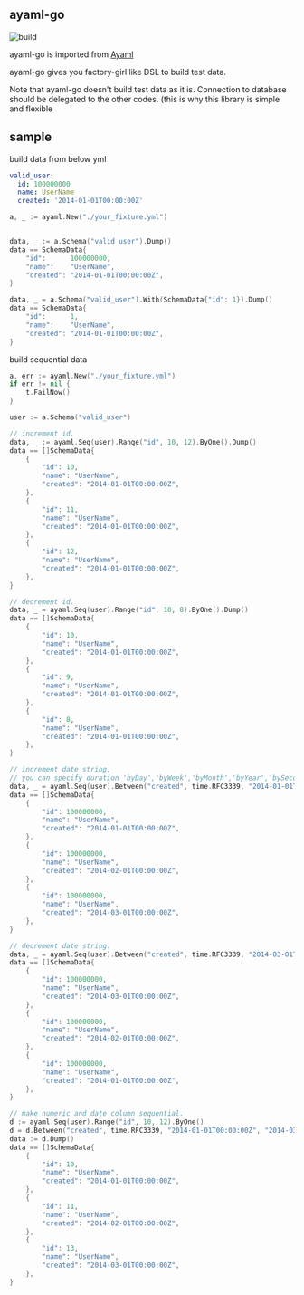 ## ayaml-go

![build](https://circleci.com/gh/gong023/ayaml-go.svg?style=shield)

ayaml-go is imported from [Ayaml](https://github.com/gong023/Ayaml)

ayaml-go gives you factory-girl like DSL to build test data.

Note that ayaml-go doesn't build test data as it is. Connection to database should be delegated to the other codes. (this is why this library is simple and flexible


## sample

build data from below yml

```yaml
valid_user:
  id: 100000000
  name: UserName
  created: '2014-01-01T00:00:00Z'
```

```go
a, _ := ayaml.New("./your_fixture.yml")


data, _ := a.Schema("valid_user").Dump()
data == SchemaData{
	"id":      100000000,
	"name":    "UserName",
	"created": "2014-01-01T00:00:00Z",
}

data, _ = a.Schema("valid_user").With(SchemaData{"id": 1}).Dump()
data == SchemaData{
	"id":      1,
	"name":    "UserName",
	"created": "2014-01-01T00:00:00Z",
}
```

build sequential data

```go
a, err := ayaml.New("./your_fixture.yml")
if err != nil {
	t.FailNow()
}

user := a.Schema("valid_user")

// increment id.
data, _ := ayaml.Seq(user).Range("id", 10, 12).ByOne().Dump()
data == []SchemaData{
	{
		"id": 10,
		"name": "UserName",
		"created": "2014-01-01T00:00:00Z",
	},
	{
		"id": 11,
		"name": "UserName",
		"created": "2014-01-01T00:00:00Z",
	},
	{
		"id": 12,
		"name": "UserName",
		"created": "2014-01-01T00:00:00Z",
	},
}

// decrement id.
data, _ = ayaml.Seq(user).Range("id", 10, 8).ByOne().Dump()
data == []SchemaData{
	{
		"id": 10,
		"name": "UserName",
		"created": "2014-01-01T00:00:00Z",
	},
	{
		"id": 9,
		"name": "UserName",
		"created": "2014-01-01T00:00:00Z",
	},
	{
		"id": 8,
		"name": "UserName",
		"created": "2014-01-01T00:00:00Z",
	},
}

// increment date string.
// you can specify duration 'byDay','byWeek','byMonth','byYear','bySecond'
data, _ = ayaml.Seq(user).Between("created", time.RFC3339, "2014-01-01T00:00:00Z", "2014-03-01T00:00:00Z").ByMonth().Dump()
data == []SchemaData{
	{
		"id": 100000000,
		"name": "UserName",
		"created": "2014-01-01T00:00:00Z",
	},
	{
		"id": 100000000,
		"name": "UserName",
		"created": "2014-02-01T00:00:00Z",
	},
	{
		"id": 100000000,
		"name": "UserName",
		"created": "2014-03-01T00:00:00Z",
	},
}

// decrement date string.
data, _ = ayaml.Seq(user).Between("created", time.RFC3339, "2014-03-01T00:00:00Z", "2014-01-01T00:00:00Z").ByMonth().Dump()
data == []SchemaData{
	{
		"id": 100000000,
		"name": "UserName",
		"created": "2014-03-01T00:00:00Z",
	},
	{
		"id": 100000000,
		"name": "UserName",
		"created": "2014-02-01T00:00:00Z",
	},
	{
		"id": 100000000,
		"name": "UserName",
		"created": "2014-01-01T00:00:00Z",
	},
}

// make numeric and date column sequential.
d := ayaml.Seq(user).Range("id", 10, 12).ByOne()
d = d.Between("created", time.RFC3339, "2014-01-01T00:00:00Z", "2014-03-01T00:00:00Z").ByMonth()
data := d.Dump()
data == []SchemaData{
	{
		"id": 10,
		"name": "UserName",
		"created": "2014-01-01T00:00:00Z",
	},
	{
		"id": 11,
		"name": "UserName",
		"created": "2014-02-01T00:00:00Z",
	},
	{
		"id": 13,
		"name": "UserName",
		"created": "2014-03-01T00:00:00Z",
	},
}
```
